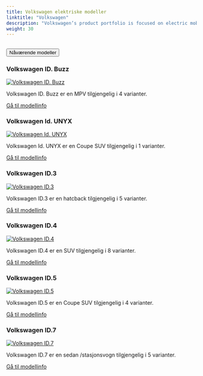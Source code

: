 ```yaml
---
title: Volkswagen elektriske modeller
linktitle: "Volkswagen"
description: "Volkswagen’s product portfolio is focused on electric mobility. The last purely combustion-driven platform will be developed in 2026. After that, only electric vehicles will be developed. Even with today’s current power mix in the EU, battery-powered drive systems offer the best balance for the climate out of all drive concepts and this will continue to improve over the years to come. "
weight: 30
---
```

<!-- markdownlint-disable MD033 -->
<!-- markdownlint-disable MD010 -->


<div class="accordion" id="accordionPanelsStayOpenExample">
    <div class="accordion-item">
        <h2 class="accordion-header">
            <button class="accordion-button" type="button" data-bs-toggle="collapse" data-bs-target="#panelsStayOpen-collapseOne" aria-expanded="true" aria-controls="panelsStayOpen-collapseOne">
                        Nåværende modeller
            </button>
        </h2>
        <div id="panelsStayOpen-collapseOne" class="accordion-collapse collapse show">
            <div class="accordion-body">
    <div class="container p-3 mb-4 bg-body-tertiary rounded border">
        <h3>Volkswagen ID. Buzz</h3>
        <div class="row">
            <div class="col col-12 col-md-6">
                <a href="id._buzz">
                    <img src="https://media.evkx.net/multimedia/models/volkswagen/id._buzz/id._buzz_pro/main_1_st.jpg" class="img-fluid" alt="Volkswagen ID. Buzz" >
                </a>
            </div>
            <div class="col col-12 col-md-6"><p>
Volkswagen ID. Buzz er en MPV tilgjengelig i 4 varianter.
</p>
	<a href="id._buzz/" class="btn btn-outline-primary" role="button">Gå til modellinfo</a>
		</div>
	</div>
</div>
    <div class="container p-3 mb-4 bg-body-tertiary rounded border">
        <h3>Volkswagen Id. UNYX</h3>
        <div class="row">
            <div class="col col-12 col-md-6">
                <a href="id._unyx">
                    <img src="https://media.evkx.net/multimedia/models/volkswagen/id._unyx/main_1_st.jpg" class="img-fluid" alt="Volkswagen Id. UNYX" >
                </a>
            </div>
            <div class="col col-12 col-md-6"><p>
Volkswagen Id. UNYX er en Coupe SUV tilgjengelig i 1 varianter.
</p>
	<a href="id._unyx/" class="btn btn-outline-primary" role="button">Gå til modellinfo</a>
		</div>
	</div>
</div>
    <div class="container p-3 mb-4 bg-body-tertiary rounded border">
        <h3>Volkswagen ID.3</h3>
        <div class="row">
            <div class="col col-12 col-md-6">
                <a href="id.3">
                    <img src="https://media.evkx.net/multimedia/models/volkswagen/id.3/id.3_pro/main_1_st.jpg" class="img-fluid" alt="Volkswagen ID.3" >
                </a>
            </div>
            <div class="col col-12 col-md-6"><p>
Volkswagen ID.3 er en hatcback tilgjengelig i 5 varianter.
</p>
	<a href="id.3/" class="btn btn-outline-primary" role="button">Gå til modellinfo</a>
		</div>
	</div>
</div>
    <div class="container p-3 mb-4 bg-body-tertiary rounded border">
        <h3>Volkswagen ID.4</h3>
        <div class="row">
            <div class="col col-12 col-md-6">
                <a href="id.4">
                    <img src="https://media.evkx.net/multimedia/models/volkswagen/id.4/id.4_gtx_4motion/main_1_st.jpg" class="img-fluid" alt="Volkswagen ID.4" >
                </a>
            </div>
            <div class="col col-12 col-md-6"><p>
Volkswagen ID.4 er en SUV tilgjengelig i 8 varianter.
</p>
	<a href="id.4/" class="btn btn-outline-primary" role="button">Gå til modellinfo</a>
		</div>
	</div>
</div>
    <div class="container p-3 mb-4 bg-body-tertiary rounded border">
        <h3>Volkswagen ID.5</h3>
        <div class="row">
            <div class="col col-12 col-md-6">
                <a href="id.5">
                    <img src="https://media.evkx.net/multimedia/models/volkswagen/id.5/id.5_gtx_4motion/main_1_st.jpg" class="img-fluid" alt="Volkswagen ID.5" >
                </a>
            </div>
            <div class="col col-12 col-md-6"><p>
Volkswagen ID.5 er en Coupe SUV tilgjengelig i 4 varianter.
</p>
	<a href="id.5/" class="btn btn-outline-primary" role="button">Gå til modellinfo</a>
		</div>
	</div>
</div>
    <div class="container p-3 mb-4 bg-body-tertiary rounded border">
        <h3>Volkswagen ID.7</h3>
        <div class="row">
            <div class="col col-12 col-md-6">
                <a href="id.7">
                    <img src="https://media.evkx.net/multimedia/models/volkswagen/id.7/id.7_pro/main_1_st.jpg" class="img-fluid" alt="Volkswagen ID.7" >
                </a>
            </div>
            <div class="col col-12 col-md-6"><p>
Volkswagen ID.7 er en sedan /stasjonsvogn tilgjengelig i 5 varianter.
</p>
	<a href="id.7/" class="btn btn-outline-primary" role="button">Gå til modellinfo</a>
		</div>
	</div>
</div>
        </div>
    </div>
</div></div>
